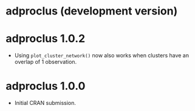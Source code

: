 # adproclus (development version)

# adproclus 1.0.2
* Using `plot_cluster_network()` now also works when clusters have an 
overlap of 1 observation.

# adproclus 1.0.0

* Initial CRAN submission.

